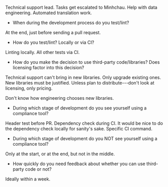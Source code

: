 Technical support lead. Tasks get escalated to Minhchau. Help with data
engineering. Automated translation work.

- When during the development process do you test/lint?

At the end, just before sending a pull request.

- How do you test/lint? Locally or via CI?

Linting locally. All other tests via CI.

- How do you make the decision to use third-party code/libraries? Does licensing
  factor into this decision?

Technical support can't bring in new libraries. Only upgrade existing ones. New
libraries must be justified. Unless plan to distribute---don't look at
licensing, only pricing.

Don't know how engineering chooses new libraries.

- During which stage of development do you see yourself using a compliance tool?

Header test before PR. Dependency check during CI. It would be nice to do the
dependency check locally for sanity's sake. Specific CI command.

- During which stage of development do you NOT see yourself using a compliance
  tool?

Only at the start, or at the end, but not in the middle.

- How quickly do you need feedback about whether you can use third-party code or
  not?

Ideally within a week.

